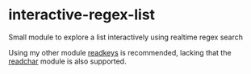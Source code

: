 # interactive-regex-list
Small module to explore a list interactively using realtime regex search

Using my other module [readkeys](https://github.com/MatteoCampinoti94/python-read) is recommended, lacking that the [readchar](https://github.com/magmax/python-readchar) module is also supported.
